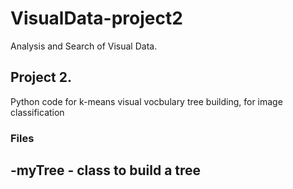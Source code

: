 # VisualData-project2
Analysis and Search of Visual Data.
## Project 2. 

Python code for k-means visual vocbulary tree building, for image classification

### Files  
-myTree - class to build a tree
-
